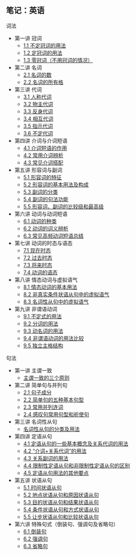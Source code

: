 ## 笔记：英语
词法
  - 第一讲 冠词
    - [1.1 不定冠词的用法](不定冠词的用法.md)
    - [1.2 定冠词的用法](定冠词的用法.md)
    - [1.3 零冠词（不用冠词的情况）](零冠词（不用冠词的情况）.md)
  - 第二讲 名词
    - [2.1 名词的数](名词的数.md)
    - [2.2 名词的所有格](名词的所有格.md)
  - 第三讲 代词
    - [3.1 人称代词](人称代词.md)
    - [3.2 物主代词](物主代词.md)
    - [3.3 反身代词](反身代词.md)
    - [3.4 相互代词](相互代词.md)
    - [3.5 指示代词](指示代词.md)
    - [3.6 不定代词](不定代词.md)
  - 第四讲 介词与介词短语
    - [4.1 介词短语的作用](介词短语的作用.md)
    - [4.2 常用介词辨析](常用介词辨析.md)
    - [4.3 常见介词搭配](常见介词搭配.md)
  - 第五讲 形容词与副词
    - [5.1 形容词的特征](形容词的特征.md)
    - [5.2 形容词的基本用法及构成](形容词的基本用法及构成.md)
    - [5.3 副词的分类](副词的分类.md)
    - [5.4 副词的句法功能](副词的句法功能.md)
    - [5.5 形容词、副词的比较级和最高级](形容词、副词的比较级和最高级.md)
  - 第六讲 动词与动词短语
    - [6.1 动词的种类](动词的种类.md)
    - [6.2 动词的词义辨析](动词的词义辨析.md)
    - [6.3 常见高频动词短语总结](常见高频动词短语总结.md)
  - 第七讲 动词的时态与语态
    - [7.1 现在时态](现在时态.md)
    - [7.2 过去时态](过去时态.md)
    - [7.3 将来时态](将来时态.md)
    - [7.4 动词的语态](动词的语态.md)
  - 第八讲 情态动词与虚拟语气
    - [8.1 情态动词的基本用法](情态动词的基本用法.md)
    - [8.2 非真实条件状语从句中的虚拟语气](非真实条件状语从句中的虚拟语气.md)
    - [8.3 名词性从句中的虚拟语气](名词性从句中的虚拟语气.md)
  - 第九讲 非谓语动词
    - [9.1 不定式的用法](不定式的用法.md)
    - [9.2 分词的用法](分词的用法.md)
    - [9.3 动名词的用法](动名词的用法.md)
    - [9.4 非谓语动词的用法比较](非谓语动词的用法比较.md)
    - [9.5 独立主格结构](独立主格结构.md)


句法
  - 第一讲 主谓一致
    - [主谓一致的三个原则](主谓一致的三个原则.md)
  - 第二讲 简单句与并列句
    - [2.1 句子成分](句子成分.md)
    - [2.2 简单句的五种基本句型](简单句的五种基本句型.md)
    - [2.3 常用并列连词](常用并列连词.md)
    - [2.4 感叹句常用句型和祈使句](感叹句常用句型和祈使句.md)
  - 第三讲 名词性从句
    - [名词性从句的分类及用法](名词性从句的分类及用法.md)
  - 第四讲 定语从句
    - [4.1 定语从句的一些基本概念及关系代词的用法](定语从句的一些基本概念及关系代词的用法.md)
    - [4.2 “介词+关系代词”的用法](4.关系代词”的用法.md)
    - [4.3 关系副词的用法](关系副词的用法.md)
    - [4.4 限制性定语从句和非限制性定语从句的区别](限制性定语从句和非限制性定语从句的区别.md)
    - [4.5 定语从句用法的其他要点](定语从句用法的其他要点.md)
  - 第五讲 状语从句
    - [5.1 时间状语从句](时间状语从句.md)
    - [5.2 地点状语从句和原因状语从句](地点状语从句和原因状语从句.md)
    - [5.3 目的状语从句和结果状语从句](目的状语从句和结果状语从句.md)
    - [5.4 条件状语从句和方式状语从句](条件状语从句和方式状语从句.md)
    - [5.5 让步状语从句和比较状语从句](让步状语从句和比较状语从句.md)
  - 第六讲 特殊句式（倒装句、强调句及省略句）
    - [6.1 倒装句](倒装句.md)
    - [6.2 强调句](强调句.md)
    - [6.3 省略句](省略句.md)
